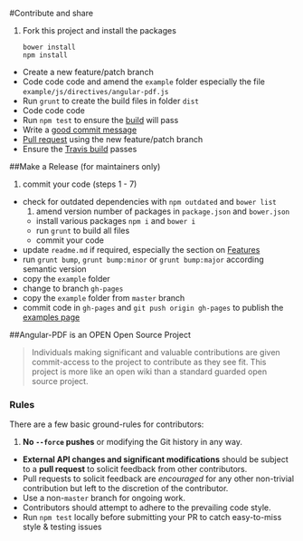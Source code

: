 #Contribute and share

1. Fork this project and install the packages

	```
	bower install
	npm install
	```
- Create a new feature/patch branch
- Code code code and amend the `example` folder especially the file `example/js/directives/angular-pdf.js`
- Run `grunt` to create the build files in folder `dist`
- Code code code
- Run `npm test` to ensure the [build](https://travis-ci.org/sayanee/angularjs-pdf) will pass
- Write a [good commit message](https://github.com/angular/angular.js/blob/master/CONTRIBUTING.md#commit-message-format)
- [Pull request](https://help.github.com/articles/using-pull-requests) using the new feature/patch branch
- Ensure the [Travis build](https://travis-ci.org/sayanee/angularjs-pdf) passes

##Make a Release (for maintainers only)

1. commit your code (steps 1 - 7)
- check for outdated dependencies with `npm outdated` and `bower list`
  1. amend version number of packages in `package.json` and `bower.json`
  - install various packages `npm i` and `bower i`
  - run `grunt` to build all files
  - commit your code
- update `readme.md` if required, especially the section on [Features](https://github.com/sayanee/angularjs-pdf#features)
- run `grunt bump`, `grunt bump:minor` or `grunt bump:major` according semantic version
- copy the `example` folder
- change to branch `gh-pages`
- copy the `example` folder from `master` branch
- commit code in `gh-pages` and `git push origin gh-pages` to publish the [examples page](http://sayan.ee/angularjs-pdf/)

##Angular-PDF is an OPEN Open Source Project

> Individuals making significant and valuable contributions are given commit-access to the project to contribute as they see fit. This project is more like an open wiki than a standard guarded open source project.

### Rules

There are a few basic ground-rules for contributors:

1. **No `--force` pushes** or modifying the Git history in any way.
- **External API changes and significant modifications** should be subject to a **pull request** to solicit feedback from other contributors.
- Pull requests to solicit feedback are *encouraged* for any other non-trivial contribution but left to the discretion of the contributor.
- Use a non-`master` branch for ongoing work.
- Contributors should attempt to adhere to the prevailing code style.
- Run `npm test` locally before submitting your PR to catch easy-to-miss style & testing issues
